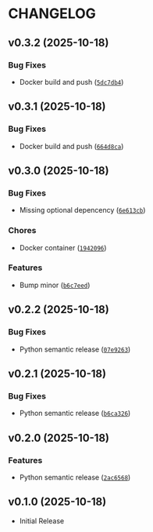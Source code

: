# CHANGELOG

<!-- version list -->

## v0.3.2 (2025-10-18)

### Bug Fixes

- Docker build and push
  ([`5dc7db4`](https://github.com/FrankHennige/uncontrol/commit/5dc7db495e72ae21d12d6d4400593cf1f6e8d002))


## v0.3.1 (2025-10-18)

### Bug Fixes

- Docker build and push
  ([`664d8ca`](https://github.com/FrankHennige/uncontrol/commit/664d8ca63ae9ed5f59b70b6726f67d20144a6d3c))


## v0.3.0 (2025-10-18)

### Bug Fixes

- Missing optional depencency
  ([`6e613cb`](https://github.com/FrankHennige/uncontrol/commit/6e613cb19124f42df13dd000ee2c3388c2a20b66))

### Chores

- Docker container
  ([`1942096`](https://github.com/FrankHennige/uncontrol/commit/1942096b8d65925c63a1ecbb4e94ef81929addfb))

### Features

- Bump minor
  ([`b6c7eed`](https://github.com/FrankHennige/uncontrol/commit/b6c7eed72ba7d6d3c5cd18b9f1bcd899f77bd91f))


## v0.2.2 (2025-10-18)

### Bug Fixes

- Python semantic release
  ([`07e9263`](https://github.com/FrankHennige/uncontrol/commit/07e9263eef56f591d6fec67adae8c2a701af6103))


## v0.2.1 (2025-10-18)

### Bug Fixes

- Python semantic release
  ([`b6ca326`](https://github.com/FrankHennige/uncontrol/commit/b6ca32660b8fab7cb8ac51c7c56502c93615bdd7))


## v0.2.0 (2025-10-18)

### Features

- Python semantic release
  ([`2ac6568`](https://github.com/FrankHennige/uncontrol/commit/2ac6568a8c191665478b0bce30c0d0028a150b30))


## v0.1.0 (2025-10-18)

- Initial Release
